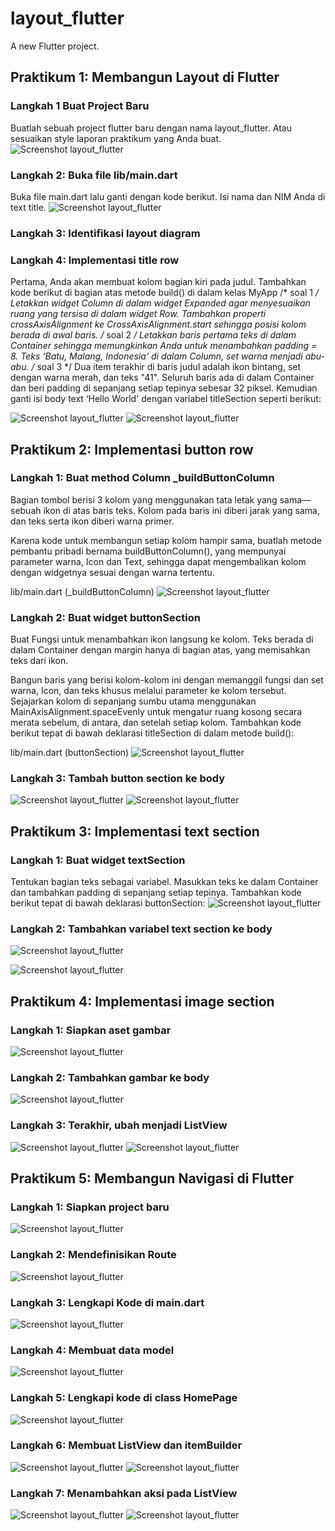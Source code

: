 # layout_flutter

A new Flutter project.

## Praktikum 1: Membangun Layout di Flutter
### Langkah 1 Buat Project Baru
Buatlah sebuah project flutter baru dengan nama layout_flutter. Atau sesuaikan style laporan praktikum yang Anda buat.
![Screenshot layout_flutter](images/ss01.png)

### Langkah 2: Buka file lib/main.dart
Buka file main.dart lalu ganti dengan kode berikut. Isi nama dan NIM Anda di text title.
![Screenshot layout_flutter](images/ss02.png)

### Langkah 3: Identifikasi layout diagram

### Langkah 4: Implementasi title row
Pertama, Anda akan membuat kolom bagian kiri pada judul. Tambahkan kode berikut di bagian atas metode build() di dalam kelas MyApp
/* soal 1 */ Letakkan widget Column di dalam widget Expanded agar menyesuaikan ruang yang tersisa di dalam widget Row. Tambahkan properti crossAxisAlignment ke CrossAxisAlignment.start sehingga posisi kolom berada di awal baris.
/* soal 2 */ Letakkan baris pertama teks di dalam Container sehingga memungkinkan Anda untuk menambahkan padding = 8. Teks ‘Batu, Malang, Indonesia' di dalam Column, set warna menjadi abu-abu.
/* soal 3 */ Dua item terakhir di baris judul adalah ikon bintang, set dengan warna merah, dan teks "41". Seluruh baris ada di dalam Container dan beri padding di sepanjang setiap tepinya sebesar 32 piksel. Kemudian ganti isi body text ‘Hello World' dengan variabel titleSection seperti berikut:

![Screenshot layout_flutter](images/ss03.png)
![Screenshot layout_flutter](images/ss04.png)

## Praktikum 2: Implementasi button row

### Langkah 1: Buat method Column _buildButtonColumn
Bagian tombol berisi 3 kolom yang menggunakan tata letak yang sama—sebuah ikon di atas baris teks. Kolom pada baris ini diberi jarak yang sama, dan teks serta ikon diberi warna primer.

Karena kode untuk membangun setiap kolom hampir sama, buatlah metode pembantu pribadi bernama buildButtonColumn(), yang mempunyai parameter warna, Icon dan Text, sehingga dapat mengembalikan kolom dengan widgetnya sesuai dengan warna tertentu.

lib/main.dart (_buildButtonColumn)
![Screenshot layout_flutter](images/ss05.png)

### Langkah 2: Buat widget buttonSection
Buat Fungsi untuk menambahkan ikon langsung ke kolom. Teks berada di dalam Container dengan margin hanya di bagian atas, yang memisahkan teks dari ikon.

Bangun baris yang berisi kolom-kolom ini dengan memanggil fungsi dan set warna, Icon, dan teks khusus melalui parameter ke kolom tersebut. Sejajarkan kolom di sepanjang sumbu utama menggunakan MainAxisAlignment.spaceEvenly untuk mengatur ruang kosong secara merata sebelum, di antara, dan setelah setiap kolom. Tambahkan kode berikut tepat di bawah deklarasi titleSection di dalam metode build():

lib/main.dart (buttonSection)
![Screenshot layout_flutter](images/ss06.png)

### Langkah 3: Tambah button section ke body
![Screenshot layout_flutter](images/ss07.png)
![Screenshot layout_flutter](images/ss08.png)

## Praktikum 3: Implementasi text section
### Langkah 1: Buat widget textSection
Tentukan bagian teks sebagai variabel. Masukkan teks ke dalam Container dan tambahkan padding di sepanjang setiap tepinya. Tambahkan kode berikut tepat di bawah deklarasi buttonSection:
![Screenshot layout_flutter](images/ss09.png)
### Langkah 2: Tambahkan variabel text section ke body
![Screenshot layout_flutter](images/ss10.png)

![Screenshot layout_flutter](images/ss11.png)

## Praktikum 4: Implementasi image section
### Langkah 1: Siapkan aset gambar
![Screenshot layout_flutter](images/ss12.png)

### Langkah 2: Tambahkan gambar ke body
![Screenshot layout_flutter](images/ss13.png)

### Langkah 3: Terakhir, ubah menjadi ListView
![Screenshot layout_flutter](images/ss14.png)
![Screenshot layout_flutter](images/ss15.png)

## Praktikum 5: Membangun Navigasi di Flutter
### Langkah 1: Siapkan project baru
![Screenshot layout_flutter](images/ss16.png)

### Langkah 2: Mendefinisikan Route
![Screenshot layout_flutter](images/ss17.png)

### Langkah 3: Lengkapi Kode di main.dart
![Screenshot layout_flutter](images/ss18.png)

### Langkah 4: Membuat data model
![Screenshot layout_flutter](images/ss19.png)

### Langkah 5: Lengkapi kode di class HomePage
![Screenshot layout_flutter](images/ss20.png)

### Langkah 6: Membuat ListView dan itemBuilder
![Screenshot layout_flutter](images/ss21.png)
![Screenshot layout_flutter](images/ss22.png)

### Langkah 7: Menambahkan aksi pada ListView
![Screenshot layout_flutter](images/ss23.png)
![Screenshot layout_flutter](images/ss24.png)